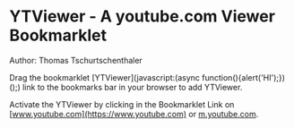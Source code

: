 # YTViewer - A youtube.com Viewer Bookmarklet

Author: Thomas Tschurtschenthaler

Drag the bookmarklet [YTViewer](javascript:(async function(){alert('HI');})();) link to the bookmarks bar in your browser to add YTViewer.

Activate the YTViewer by clicking in the Bookmarklet Link on [www.youtube.com](https://www.youtube.com) or [m.youtube.com](https://m.youtube.com).